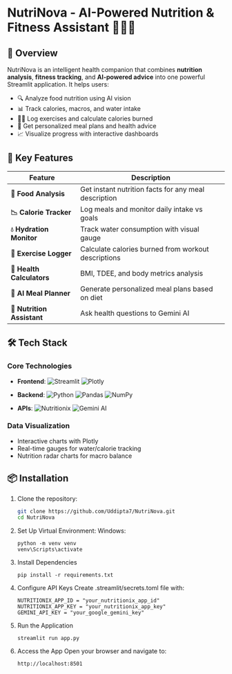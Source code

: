 # NutriNova - AI-Powered Nutrition & Fitness Assistant 🍏🏋️‍♂️

## 🌟 Overview
NutriNova is an intelligent health companion that combines **nutrition analysis**, **fitness tracking**, and **AI-powered advice** into one powerful Streamlit application. It helps users:

- 🔍 Analyze food nutrition using AI vision
- 📊 Track calories, macros, and water intake
- 🏋️‍♂️ Log exercises and calculate calories burned
- 🧠 Get personalized meal plans and health advice
- 📈 Visualize progress with interactive dashboards

## 🚀 Key Features
| Feature | Description |
|---------|-------------|
| **🍎 Food Analysis** | Get instant nutrition facts for any meal description |
| **📉 Calorie Tracker** | Log meals and monitor daily intake vs goals |
| **💧 Hydration Monitor** | Track water consumption with visual gauge |
| **🏃 Exercise Logger** | Calculate calories burned from workout descriptions |
| **🧮 Health Calculators** | BMI, TDEE, and body metrics analysis |
| **📅 AI Meal Planner** | Generate personalized meal plans based on diet |
| **🤖 Nutrition Assistant** | Ask health questions to Gemini AI |

## 🛠️ Tech Stack
### Core Technologies
- **Frontend**: 
  ![Streamlit](https://img.shields.io/badge/Streamlit-FF4B4B?style=flat&logo=Streamlit&logoColor=white)
  ![Plotly](https://img.shields.io/badge/Plotly-3F4F75?style=flat&logo=plotly)
  
- **Backend**: 
  ![Python](https://img.shields.io/badge/Python-3776AB?style=flat&logo=python&logoColor=white)
  ![Pandas](https://img.shields.io/badge/Pandas-150458?style=flat&logo=pandas)
  ![NumPy](https://img.shields.io/badge/NumPy-013243?style=flat&logo=numpy)

- **APIs**:
  ![Nutritionix](https://img.shields.io/badge/Nutritionix-00B140?style=flat)
  ![Gemini AI](https://img.shields.io/badge/Google_Gemini-4285F4?style=flat&logo=google)

### Data Visualization
- Interactive charts with Plotly
- Real-time gauges for water/calorie tracking
- Nutrition radar charts for macro balance

## 📦 Installation
1. Clone the repository:
   ```bash
   git clone https://github.com/Uddipta7/NutriNova.git
   cd NutriNova
2. Set Up Virtual Environment:
   Windows:
   ```
   python -m venv venv
   venv\Scripts\activate
3. Install Dependencies
   ```
   pip install -r requirements.txt
4. Configure API Keys
   Create .streamlit/secrets.toml file with:
   ```
   NUTRITIONIX_APP_ID = "your_nutritionix_app_id"
   NUTRITIONIX_APP_KEY = "your_nutritionix_app_key"
   GEMINI_API_KEY = "your_google_gemini_key"
5. Run the Application
   ```
   streamlit run app.py
6. Access the App
   Open your browser and navigate to:
   ```
   http://localhost:8501
